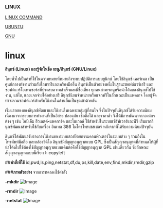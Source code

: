 ### LINUX
[LINUX COMMAND](https://github.com/kawintharawiw/linux/blob/master/10.1สรุปการใช้งาน%20Linux%20command.pdf)




[UBUNTU](https://github.com/kawintharawiw/linux/blob/master/10.2Ubuntu.pdf)



[GNU](https://github.com/kawintharawiw/linux/blob/master/10.3GNU.pdf)



# linux
**ลินุกซ์ (Linux) และรู้จักในชื่อ กะนู/ลินุกซ์ (GNU/Linux)** 


โดยทั่วไปเป็นคำที่ใช้ในความหมายที่หมายถึงระบบปฏิบัติการแบบยูนิกซ์ โดยใช้ลินุกซ์ เคอร์เนล เป็นศูนย์กลางทำงานร่วมกับไลบรารีและเครื่องมืออื่น ลินุกซ์เป็นตัวอย่างหนึ่งในฐานะซอฟต์แวร์เสรี และซอฟต์แวร์โอเพนซอร์สที่ประสบความสำเร็จและมีชื่อเสียง ทุกคนสามารถดูหรือนำโค้ดของลินุกซ์ไปใช้งาน, แก้ไข, และแจกจ่ายได้อย่างเสรี ลินุกซ์นิยมจำหน่ายหรือแจกฟรีในลักษณะเป็นแพคเกจ โดยผู้จัดทำจะรวมซอฟต์แวร์สำหรับใช้งานในด้านอื่นเป็นชุดเข้าด้วยกัน                


เริ่มแรกของของลินุกซ์พัฒนาและใช้งานในเฉพาะกลุ่มผู้ที่สนใจ ซึ่งในปัจจุบันลินุกซ์ได้รับความนิยมเนื่องมาจากระบบการทำงานที่เป็นอิสระ ปลอดภัย เชื่อถือได้ และราคาต่ำ จึงได้มีการพัฒนาจากองค์กรต่าง ๆ เช่น ไอบีเอ็ม ฮิวเลตต์-แพคการ์ด และโนเวลล์ ใช้สำหรับในระบบเซิร์ฟเวอร์และพีซี เริ่มแรกลินุกซ์พัฒนาสำหรับใช้กับเครื่อง อินเทล 386 ไมโครโพรเซสเซอร์ หลังจากที่ได้รับความนิยมปัจจุบัน 


ลินุกซ์ได้พัฒนารับรองการใช้งานของระบบสถาปัตยกรรมคอมพิวเตอร์ในระบบต่าง ๆ รวมถึงในโทรศัพท์มือถือ และกล้องวิดีโอ ลินุกซ์มีสัญญาอนุญาตแบบ GPL ซึ่งเป็นสัญญาอนุญาตที่กำหนดให้ผู้ที่นำโค้ดไปใช้ต้องใช้สัญญาอนุญาตแบบเดิมต่อคือใช้สัญญาอนุญาต GPL เช่นเดียวกัน ซึ่งลักษณะสัญญาอนุญาตแบบนี้เรียกว่า copyleft




##**คำสั่งที่ใช้**
id,pwd,ls,ping,netstat,df,du,ps,kill,date,env,find,mkdir,rmdir,gzip




###**ภาพตัวอย่าง** จากการทดลองใช้คำสั่ง

**-mkdir**
![Image](http://kawintharawiw.github.io/linux/mkdir.png)

**-rmdir**
![Image](http://kawintharawiw.github.io/linux/rmdir.png)

**-netstat**
![Image](http://kawintharawiw.github.io/linux/netstat.png)



